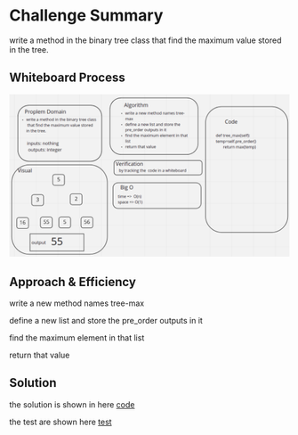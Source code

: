 # Challenge Summary
<!-- Description of the challenge -->
write a method in the binary tree class  that find the maximum value stored in the tree.
## Whiteboard Process
<!-- Embedded whiteboard image -->
![cc16](./cc16.png)
## Approach & Efficiency
<!-- What approach did you take? Why? What is the Big O space/time for this approach? -->
write a new method names tree-max

define a new list and store the pre_order outputs in it

find the maximum element in that list

return that value

## Solution
<!-- Show how to run your code, and examples of it in action -->

the solution is shown in here [code](./trees.py)

the test are shown here [test](./trees_test.py)